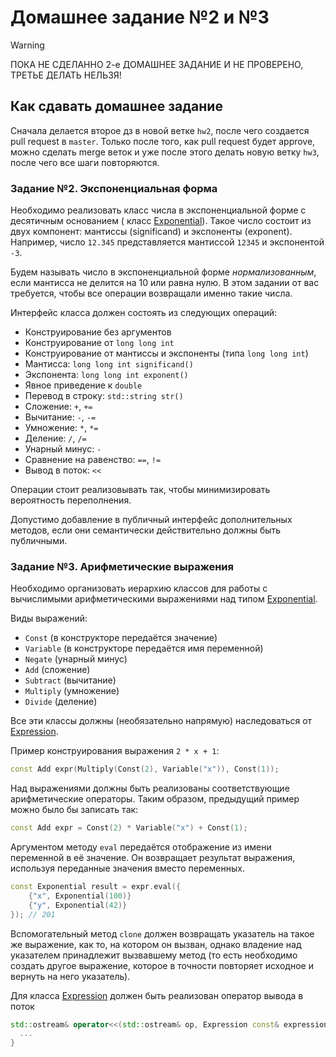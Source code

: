 # Домашнее задание №2 и №3

> [!WARNING]
> ПОКА НЕ СДЕЛАННО 2-е ДОМАШНЕЕ ЗАДАНИЕ И НЕ ПРОВЕРЕНО, ТРЕТЬЕ ДЕЛАТЬ НЕЛЬЗЯ!

## Как сдавать домашнее задание

Сначала делается второе дз в новой ветке `hw2`, после чего создается pull request в `master`. Только после того, как
pull request будет approve, можно сделать merge веток и уже после этого делать новую ветку `hw3`, после чего все шаги
повторяются.

### Задание №2. Экспоненциальная форма

Необходимо реализовать класс числа в экспоненциальной форме с десятичным основанием (
класс [Exponential](libs/exponential/include/Exponential.h)).
Такое число состоит из двух компонент: мантиссы (significand) и экспоненты (exponent).
Например, число `12.345` представляется мантиссой `12345` и экспонентой `-3`.

Будем называть число в экспоненциальной форме _нормализованным_, если мантисса не делится на 10 или равна нулю.
В этом задании от вас требуется, чтобы все операции возвращали именно такие числа.

Интерфейс класса должен состоять из следующих операций:

- Конструирование без аргументов
- Конструирование от `long long int`
- Конструирование от мантиссы и экспоненты (типа `long long int`)
- Мантисса: `long long int significand()`
- Экспонента: `long long int exponent()`
- Явное приведение к `double`
- Перевод в строку: `std::string str()`
- Сложение: `+`, `+=`
- Вычитание: `-`, `-=`
- Умножение: `*`, `*=`
- Деление: `/`, `/=`
- Унарный минус: `-`
- Сравнение на равенство: `==`, `!=`
- Вывод в поток: `<<`

Операции стоит реализовывать так, чтобы минимизировать вероятность переполнения.

Допустимо добавление в публичный интерфейс дополнительных методов, если они семантически действительно должны быть
публичными.

### Задание №3. Арифметические выражения

Необходимо организовать иерархию классов для работы с вычислимыми арифметическими выражениями над типом [Exponential](libs/exponential/include/Exponential.h).

Виды выражений:

- `Const` (в конструкторе передаётся значение)
- `Variable` (в конструкторе передаётся имя переменной)
- `Negate` (унарный минус)
- `Add` (сложение)
- `Subtract` (вычитание)
- `Multiply` (умножение)
- `Divide` (деление)

Все эти классы должны (необязательно напрямую) наследоваться от [Expression](libs/expression/include/Expression.h).

Пример конструирования выражения `2 * x + 1`:

```cpp
const Add expr(Multiply(Const(2), Variable("x")), Const(1));
```

Над выражениями должны быть реализованы соответствующие арифметические операторы.
Таким образом, предыдущий пример можно было бы записать так:

```cpp
const Add expr = Const(2) * Variable("x") + Const(1);
```

Аргументом методу `eval` передаётся отображение из имени переменной в её значение.
Он возвращает результат выражения, используя переданные значения вместо переменных.

```cpp
const Exponential result = expr.eval({
    {"x", Exponential(100)}
    {"y", Exponential(42)}
}); // 201
```

Вспомогательный метод `clone` должен возвращать указатель на такое же выражение, как то, на котором он вызван,
однако владение над указателем принадлежит вызвавшему метод (то есть необходимо создать другое выражение, которое в
точности повторяет исходное и вернуть на него указатель).

Для класса [Expression](libs/expression/include/Expression.h) должен быть реализован оператор вывода в поток

```cpp
std::ostream& operator<<(std::ostream& op, Expression const& expression) {
  ...
}
```
